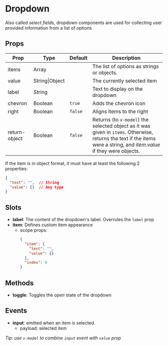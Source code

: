 # Dropdown

Also called _select fields_, dropdown components are used for collecting user provided information from a list of options

## Props

Prop      |Type     | Default | Description
---       |---      | ---     | ---
items     | Array   |         | The list of options as strings or objects.
value     | String\|Object |   | The currently selected item
label     | String  |         | Text to display on the dropdown
chevron   | Boolean | `true`  | Adds the chevron icon
right     | Boolean | `false` | Aligns items to the right
return-object| Boolean|`false`| Returns (to `v-model`) the selected object as it was given in `items`. Otherwise, returns the text if the items were a string, and _item.value_ if they were objects.

If the item is in object format, it must have at least the following 2 properties:
```json
{
  "text": "",  // String
  "value": {}  // Any type
}
```

## Slots

- **label**: The content of the dropdown's label. Overrules the `label` prop
- **item**: Defines custom item appearance
  - scope props: 
    ```json
    {
      "item": {
        "text": "",
        "value": {}
      },
      "index": 0
    }
    ``` 

## Methods

- **toggle**: Toggles the _open_ state of the dropdown

## Events

- **input**: emitted when an item is selected.
  - payload: selected _item_

_Tip: use `v-model` to combine `input` event with `value` prop_
